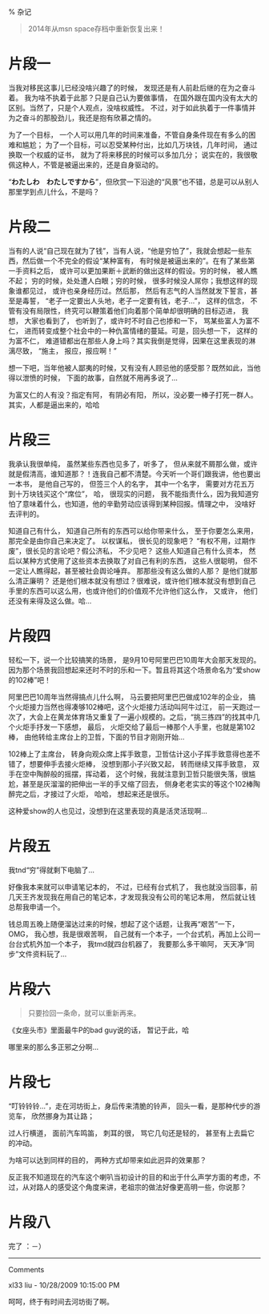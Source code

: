 % 杂记

> 2014年从msn space存档中重新恢复出来！

# 片段一

当我对移民这事儿已经没啥兴趣了的时候， 发现还是有人前赴后继的在为之奋斗着。 我为啥不执着于此那？只是自己认为要做事情， 在国外跟在国内没有太大的区别。当然了，只是个人观点，没啥权威性。 不过，对于如此执着于一件事情并为之奋斗的那股劲儿，我还是抱有欣慕之情的。

为了一个目标， 一个人可以用几年的时间来准备，不管自身条件现在有多么的困难和尴尬； 为了一个目标，可以忍受某种付出，比如几万块钱，几年时间， 通过换取一个权威的证书， 就为了将来移民的时候可以多加几分； 说实在的，我很敬佩这种人，不管是被逼出来的，还是自身驱动的。

“**わたしわ　わたしですから**”，但欣赏一下沿途的“风景”也不错，总是可以从别人那里学到点儿什么，不是吗？

# 片段二

当有的人说“自己现在就为了钱”，当有人说，“他是穷怕了”，我就会想起一些东西，然后做一个不完全的假设“某种富有， 有时候是被逼出来的”。在有了某些第一手资料之后， 或许可以更加果断＋武断的做出这样的假设。穷的时候， 被人瞧不起； 穷的时候，处处遭人白眼；穷的时候， 很多时候没人屌你；我想这样的现象谁都见过， 或许也亲身经历过。然后那， 然后有志气的人当然就发下誓言，甚至是毒誓， “老子一定要出人头地，老子一定要有钱，老子...”， 这样的信念， 不管有没有局限性，终究可以鞭策着他们向着那个简单却很明确的目标迈进， 我想， 大家也看到了， 也听到了，或许时不时自己也掺和一下， 骂某些富人为富不仁， 进而转变成整个社会中的一种仇富情绪的蔓延。可是，回头想一下， 这样的为富不仁， 难道错都出在那些人身上吗？其实我倒是觉得，因果在这里表现的淋漓尽致， “施主， 报应，报应啊！”

想一下吧，当年他被人鄙夷的时候，又有没有人顾忌他的感受那？既然如此，当他得以泄愤的时候， 下面的故事，自然就不用再多说了...

为富又仁的人有没？指定有阿， 有阴必有阳， 所以，没必要一棒子打死一群人。其实，人都是逼出来的，哈哈

# 片段三

我承认我很单纯， 虽然某些东西也见多了，听多了， 但从来就不屑那么做，或许就是假清高，谁知道那？！连我自己都不清楚。今天听一个哥们跟我讲，他也要出一本书， 是他自己写的， 但签三个人的名字， 其中一个名字， 需要对方花五万到十万块钱买这个“席位”， 哈， 很现实的问题， 我不能指责什么，因为我知道穷怕了意味着什么，也知道，他的辛勤劳动应该得到某种回报。情理之中， 没啥好去评判的。

知道自己有什么， 知道自己所有的东西可以给你带来什么， 至于你要怎么来用，那完全是由你自己来决定了。 以权谋私， 很长见的现象吧？ “有权不用，过期作废”，很长见的言论吧？假公济私， 不少见吧？ 这些人知道自己有什么资本， 然后以某种方式使用了这些资本去换取了对自己有利的东西， 这些人很聪明， 但不一定让人瞧得起，甚至被社会舆论唾弃。 那那些没有这么做的人那？ 是他们就那么清正廉明？ 还是他们根本就没有想过？很难说，或许他们根本就没有想到自己手里的东西可以这么用，也或许他们的价值观不允许他们这么作， 又或许， 他们还没有来得及这么做。哈...

# 片段四

轻松一下，说一个比较搞笑的场景， 是9月10号阿里巴巴10周年大会那天发现的。因为那个场景我回想起来还时不时的乐和一下。暂且将其这个场景命名为“爱show的102棒”吧！

阿里巴巴10周年当然得搞点儿什么啊， 马云要把阿里巴巴做成102年的企业， 搞个火炬接力当然也得凑够102棒吧，这个火炬接力活动叫阿牛过江， 前一天跑过一次了，大会上在黄龙体育场又重复了一遍小规模的。之后，“挑三拣四”的找其中几个火炬手抒发一下感想， 最后， 火炬交给了最后一棒那个人手里，也就是第102棒， 由他转给主席台上的卫哲，下面的节目才刚刚开始...

102棒上了主席台， 转身向观众席上挥手致意，卫哲估计这小子挥手致意得也差不错了，想要伸手去接火炬棒， 没想到那小子兴致又起， 转而继续又挥手致意， 双手在空中陶醉般的摇摆，挥动着， 这个时候，我就注意到卫哲只能很失落，很尴尬，甚至是灰溜溜的把伸出一半的手又缩了回去， 侧身老老实实的等这个102棒陶醉完之后，才接过了火炬， 哈哈， 想起来还是很乐。

这种爱show的人也见过，没想到在这里表现的真是活灵活现啊...

# 片段五

我tnd“穷”得就剩下电脑了...

好像我本来就可以申请笔记本的， 不过，已经有台式机了， 我也就没当回事，前几天王齐发现我在用自己的笔记本，才发现我没有公司的笔记本用， 然后就让钱总帮我申请一个。

钱总周五晚上随便溜达过来的时候，想起了这个话题，让我再“艰苦”一下， OMG， 我心想，我是很艰苦啊， 自己就有一个本子，一个台式机，再加上公司一台台式机外加一个本子， 我tmd就四台机器了， 我要那么多干嘛阿， 天天净“同步”文件资料玩了...

# 片段六

> 只要捡回一条命，就可以重新再来。

《女座头市》里面最牛P的bad guy说的话， 暂记于此，哈

哪里来的那么多正邪之分啊...

# 片段七

“叮铃铃铃...”，走在河坊街上，身后传来清脆的铃声， 回头一看，是那种代步的游览车， 欣然挪身为其让路；

过人行横道， 面前汽车鸣笛， 刺耳的很， 骂它几句还是轻的， 甚至有上去扁它的冲动。

为啥可以达到同样的目的， 两种方式却带来如此迥异的效果那？

反正我不知道现在的汽车这个喇叭当初设计的目的和出于什么声学方面的考虑，不过，从对路人的感受这个角度来讲，老祖宗的做法好像更高明一些，你说那？

# 片段八

完了 ：－）

----------------------------------------------

Comments

xl33 liu - 10/28/2009 10:15:00 PM

呵呵，终于有时间去河坊街了啊。